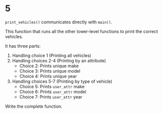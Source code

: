 # 5

`print_vehicles()` communicates directly with `main()`.

This function that runs all the other lower-level functions to print the correct vehicles.

It has three parts:

1. Handling choice 1 \(Printing all vehicles\)
2. Handling choices 2-4 \(Printing by an attribute\)
   * Choice 2: Prints unique make
   * Choice 3: Prints unique model
   * Choice 4: Prints unique year
3. Handling choices 5-7 \(Printing by type of vehicle\)
   * Choice 5: Prints `user_attr` make
   * Choice 6: Prints `user_attr` model
   * Choice 7: Prints `user_attr` year

Write the complete function.


